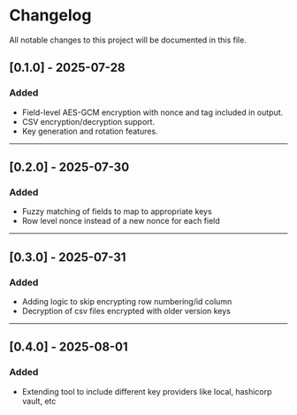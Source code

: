 # Changelog

All notable changes to this project will be documented in this file.

## [0.1.0] - 2025-07-28

### Added
- Field-level AES-GCM encryption with nonce and tag included in output.
- CSV encryption/decryption support.
- Key generation and rotation features.

---

## [0.2.0] - 2025-07-30

### Added
- Fuzzy matching of fields to map to appropriate keys
- Row level nonce instead of a new nonce for each field

---

## [0.3.0] - 2025-07-31

### Added
- Adding logic to skip encrypting row numbering/id column
- Decryption of csv files encrypted with older version keys

---

## [0.4.0] - 2025-08-01

### Added
- Extending tool to include different key providers like local, hashicorp vault, etc
